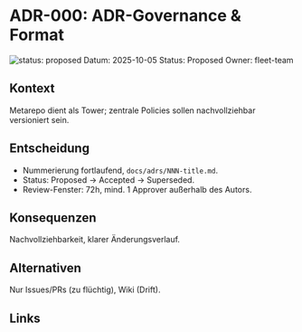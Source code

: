 # ADR-000: ADR-Governance & Format  
![status: proposed](https://img.shields.io/badge/status-proposed-yellow)
Datum: 2025-10-05
Status: Proposed
Owner: fleet-team
## Kontext
Metarepo dient als Tower; zentrale Policies sollen nachvollziehbar versioniert sein.
## Entscheidung
- Nummerierung fortlaufend, `docs/adrs/NNN-title.md`.
- Status: Proposed → Accepted → Superseded.
- Review-Fenster: 72h, mind. 1 Approver außerhalb des Autors.
## Konsequenzen
Nachvollziehbarkeit, klarer Änderungsverlauf.
## Alternativen
Nur Issues/PRs (zu flüchtig), Wiki (Drift).
## Links
